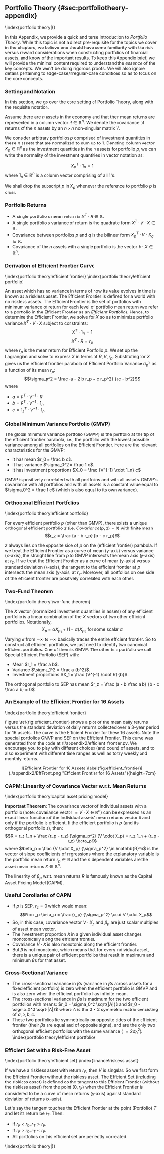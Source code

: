 ## Portfolio Theory {#sec:portfoliotheory-appendix}
\index{portfolio theory|(}

In this Appendix, we provide a quick and terse introduction to *Portfolio Theory*. While this topic is not a direct pre-requisite for the topics we cover in the chapters, we believe one should have some familiarity with the risk versus reward considerations when constructing portfolios of financial assets, and know of the important results. To keep this Appendix brief, we will provide the minimal content required to understand the *essence* of the key concepts. We won't be doing rigorous proofs. We will also ignore details pertaining to edge-case/irregular-case conditions so as to focus on the core concepts.

### Setting and Notation

In this section, we go over the core setting of Portfolio Theory, along with the requisite notation.

Assume there are $n$ assets in the economy and that their mean returns are represented in a column vector $R \in \mathbb{R}^n$. We denote the covariance of returns of the $n$ assets by an $n \times n$ non-singular matrix $V$.

We consider arbitrary portfolios $p$ comprised of investment quantities in these $n$ assets that are normalized to sum up to 1. Denoting column vector $X_p \in \mathbb{R}^n$ as the investment quantities in the $n$ assets for portfolio $p$, we can write the normality of the investment quantities in vector notation as:

$$X_p^T \cdot 1_n = 1$$
where $1_n \in \mathbb{R}^n$ is a column vector comprising of all 1's.

We shall drop the subscript $p$ in $X_p$ whenever the reference to portfolio $p$ is clear.

### Portfolio Returns

* A single portfolio's mean return is $X^T \cdot R \in \mathbb{R}$.
* A single portfolio's variance of return is the quadratic form $X^T \cdot V \cdot X \in \mathbb{R}$.
* Covariance between portfolios $p$ and $q$ is the bilinear form $X_p^T \cdot V \cdot X_q \in \mathbb{R}$.
* Covariance of the $n$ assets with a single portfolio is the vector $V \cdot X \in\mathbb{R}^n$.

### Derivation of Efficient Frontier Curve
\index{portfolio theory!efficient frontier}
\index{portfolio theory!efficient portfolio}

An asset which has no variance in terms of how its value evolves in time is known as a riskless asset.  The Efficient Frontier is defined for a world with no riskless assets. The Efficient Frontier is the set of portfolios with minimum variance of return for each level of portfolio mean return (we refer to a portfolio in the Efficient Frontier as an *Efficient Portfolio*). Hence, to determine the Efficient Frontier, we solve for $X$ so as to minimize portfolio variance $X^T \cdot V \cdot X$ subject to constraints:
$$X^T \cdot 1_n = 1$$
$$X^T \cdot R = r_p$$
where $r_p$ is the mean return for Efficient Portfolio $p$.
We set up the Lagrangian and solve to express $X$ in terms of $R, V, r_p$. Substituting for $X$ gives us the efficient frontier parabola of Efficient Portfolio Variance $\sigma_p^2$ as a function of its mean $r_p$:
$$\sigma_p^2 = \frac {a - 2 b r_p + c r_p^2} {ac - b^2}$$
where

* $a = R^T \cdot V^{-1} \cdot R$
* $b = R^T \cdot V^{-1} \cdot 1_n$
* $c = 1_n^T \cdot V^{-1} \cdot 1_n$


### Global Minimum Variance Portfolio (GMVP)

The global minimum variance portfolio (GMVP) is the portfolio at the tip of the efficient frontier parabola, i.e., the portfolio with the lowest possible variance among all portfolios on the Efficient Frontier. Here are the relevant characteristics for the GMVP:

* It has mean $r_0 = \frac b c$.
* It has variance $\sigma_0^2 = \frac 1 c$.
* It has investment proportions $X_0 = \frac {V^{-1} \cdot 1_n} c$.

GMVP is positively correlated with all portfolios and with all assets. GMVP's covariance with all portfolios and with all assets is a constant value equal to $\sigma_0^2 = \frac 1 c$ (which is also equal to its own variance).

### Orthogonal Efficient Portfolios
\index{portfolio theory!efficient portfolio}

For every efficient portfolio $p$ (other than GMVP), there exists a unique orthogonal efficient portfolio $z$ (i.e. $Covariance(p,z) = 0$) with finite mean
$$r_z = \frac {a - b r_p} {b - c r_p}$$

$z$ always lies on the opposite side of $p$ on the (efficient frontier) parabola. If we treat the Efficient Frontier as a curve of mean (y-axis) versus variance (x-axis), the straight line from $p$ to GMVP intersects the mean axis (y-axis) at $r_z$. If we treat the Efficient Frontier as a curve of mean (y-axis) versus standard deviation (x-axis), the tangent to the efficient frontier at $p$ intersects the mean axis (y-axis) at $r_z$. Moreover, all portfolios on one side of the efficient frontier are positively correlated with each other.

### Two-Fund Theorem
\index{portfolio theory!two-fund theorem}

The $X$ vector (normalized investment quantities in assets) of any efficient portfolio is a linear combination of the $X$ vectors of two other efficient portfolios. Notationally,
$$X_p = \alpha X_{p_1} + (1-\alpha) X_{p_2} \mbox{ for some scalar } \alpha$$
Varying $\alpha$ from $-\infty$ to $+\infty$ basically traces the entire efficient frontier. So to construct all efficient portfolios, we just need to identify two canonical efficient portfolios. One of them is GMVP. The other is a portfolio we call Special Efficient Portfolio (SEP) with:
* Mean $r_1  = \frac a b$.
* Variance $\sigma_1^2 = \frac a {b^2}$.
* Investment proportions $X_1 = \frac {V^{-1} \cdot R} {b}$.

The orthogonal portfolio to SEP has mean $r_z = \frac {a - b \frac a b} {b - c \frac a b} = 0$

### An Example of the Efficient Frontier for 16 Assets
\index{portfolio theory!efficient frontier}

Figure \ref{fig:efficient_frontier} shows a plot of the mean daily returns versus the standard deviation of daily returns collected over a 3-year period for 16 assets. The curve is the Efficient Frontier for these 16 assets. Note the special portfolios GMVP and SEP on the Efficient Frontier. This curve was generated from the code at [rl/appendix2/efficient_frontier.py](https://github.com/TikhonJelvis/RL-book/blob/master/rl/appendix2/efficient_frontier.py). We encourage you to play with different choices (and count) of assets, and to also experiment with different time ranges as well as to try weekly and monthly returns.

<div style="text-align:center" markdown="1">
![Efficient Frontier for 16 Assets \label{fig:efficient_frontier}](./appendix2/EffFront.png "Efficient Frontier for 16 Assets"){height=7cm}
</div>

### CAPM: Linearity of Covariance Vector w.r.t. Mean Returns
\index{portfolio theory!capital asset pricing model}

**Important Theorem**: The covariance vector of individual assets with a portfolio (note: covariance vector $= V \cdot X \in \mathbb{R}^n$) can be expressed as an exact linear function of the individual assets' mean returns vector if and only if the portfolio is efficient. If the efficient portfolio is $p$ (and its orthogonal portfolio $z$), then:
$$R = r_z 1_n + \frac {r_p - r_z} {\sigma_p^2} (V \cdot X_p) = r_z 1_n +  (r_p - r_z) \beta_p$$
where $\beta_p = \frac {V \cdot X_p} {\sigma_p^2} \in \mathbb{R}^n$ is the vector of slope coefficients of regressions where the explanatory variable is the portfolio mean return $r_p \in \mathbb{R}$ and the $n$ dependent variables are the asset mean returns $R \in \mathbb{R}^n$.

The linearity of $\beta_p$ w.r.t. mean returns $R$ is famously known as the Capital Asset Pricing Model (CAPM).

### Useful Corollaries of CAPM

* If $p$ is SEP, $r_z = 0$ which would mean:
$$R = r_p \beta_p = \frac {r_p} {\sigma_p^2} \cdot V \cdot X_p$$
* So, in this case, covariance vector $V \cdot X_p$ and $\beta_p$ are just scalar multiples of asset mean vector.
* The investment proportion $X$ in a given individual asset changes monotonically along the efficient frontier.
* Covariance $V \cdot X$ is also monotonic along the efficient frontier.
* But $\beta$ is not monotonic, which means that for every individual asset, there is a unique pair of efficient portfolios that result in maximum and minimum $\beta$s for that asset.

### Cross-Sectional Variance

* The cross-sectional variance in $\beta$s (variance in $\beta$s across assets for a fixed efficient portfolio) is zero when the efficient portfolio is GMVP and is also zero when the efficient portfolio has infinite mean.
* The cross-sectional variance in $\beta$s is maximum for the two efficient portfolios with means: $r_0 + \sigma_0^2 \sqrt{|A|}$ and $r_0 - \sigma_0^2 \sqrt{|A|}$ where $A$ is the 2 $\times$ 2 symmetric matrix consisting of $a,b,b,c$.
* These two portfolios lie symmetrically on opposite sides of the efficient frontier (their $\beta$s are equal and of opposite signs), and are the only two orthogonal efficient portfolios with the same variance ( $= 2 \sigma_0^2$).
\index{portfolio theory!efficient portfolio}
### Efficient Set with a Risk-Free Asset
\index{portfolio theory!efficient set}
\index{finance!riskless asset}

If we have a riskless asset with return $r_F$, then $V$ is singular. So we first form the Efficient Frontier without the riskless asset. The Efficient Set (including the riskless asset) is defined as the tangent to this Efficient Frontier (without the riskless asset) from the point $(0, r_F)$ when the Efficient Frontier is considered to be a curve of mean returns (y-axis) against standard deviation of returns (x-axis).

Let's say the tangent touches the Efficient Frontier at the point (Portfolio) $T$ and let its return be $r_T$. Then:

* If $r_F < r_0, r_T > r_F$.
* If $r_F > r_0, r_T < r_F$.
* All portfolios on this efficient set are perfectly correlated.

\index{portfolio theory|)}
